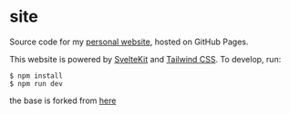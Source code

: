 # site

Source code for my [personal website](https://www.howchenn.com/), hosted on
GitHub Pages.

This website is powered by [SvelteKit](https://kit.svelte.dev/) and
[Tailwind CSS](https://tailwindcss.com/). To develop, run:

```sh-session
$ npm install
$ npm run dev
```

the base is forked from [here](https://github.com/ekzhang/ekzhang.github.io)
